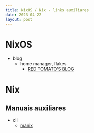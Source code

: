 ```yaml
---
title: NixOS / Nix - links auxiliares
date: 2023-04-22
layout: post
---
```


# NixOS
- blog
    - home manager, flakes
        - [RED TOMATO'S BLOG](https://tech.aufomm.com/my-nixos-journey-flakes/)

# Nix
## Manuais auxiliares
- cli
    - [manix](https://github.com/mlvzk/manix)

